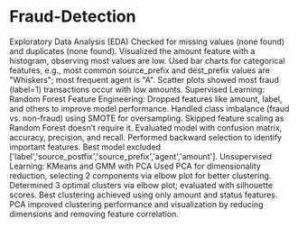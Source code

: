 # Fraud-Detection
Exploratory Data Analysis (EDA)
Checked for missing values (none found) and duplicates (none found).
Visualized the amount feature with a histogram, observing most values are low.
Used bar charts for categorical features, e.g., most common source_prefix and dest_prefix values are "Whiskers"; most frequent agent is "A".
Scatter plots showed most fraud (label=1) transactions occur with low amounts.
Supervised Learning: Random Forest
Feature Engineering: Dropped features like amount, label, and others to improve model performance.
Handled class imbalance (fraud vs. non-fraud) using SMOTE for oversampling.
Skipped feature scaling as Random Forest doesn’t require it.
Evaluated model with confusion matrix, accuracy, precision, and recall.
Performed backward selection to identify important features.
Best model excluded ['label','source_postfix','source_prefix','agent','amount'].
Unsupervised Learning: KMeans and GMM with PCA
Used PCA for dimensionality reduction, selecting 2 components via elbow plot for better clustering.
Determined 3 optimal clusters via elbow plot; evaluated with silhouette scores.
Best clustering achieved using only amount and status features.
PCA improved clustering performance and visualization by reducing dimensions and removing feature correlation.
